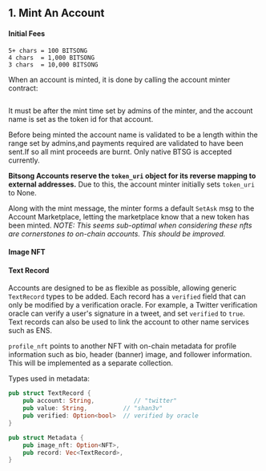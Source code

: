 ## 1. Mint An Account 

#### Initial Fees
```
5+ chars = 100 BITSONG
4 chars  = 1,000 BITSONG
3 chars  = 10,000 BITSONG
``` 

When an account is minted, it is done by calling the account minter contract:
```rs

``` 
It must be after the mint time set by admins of the minter, and the account name is set as the token id for that account. 



Before being minted the account name is validated to be a length within the range set by admins,and  payments required are validated to have been sent.If so all mint proceeds are burnt. Only native BTSG is accepted currently.

**Bitsong Accounts reserve the `token_uri` object for its reverse mapping to external addresses.** Due to this, the account minter initially sets `token_uri` to None. 

Along with the mint message, the minter forms a default `SetAsk` msg to the Account Marketplace, letting the marketplace know that a new token has been minted. *NOTE: This seems sub-optimal when considering these nfts are cornerstones to on-chain accounts. This should be improved.*


#### Image NFT 

#### Text Record 
Accounts are designed to be as flexible as possible, allowing generic `TextRecord` types to be added. Each record has a `verified` field that can only be modified by a verification oracle. For example, a Twitter verification oracle can verify a user's signature in a tweet, and set `verified` to `true`. Text records can also be used to link the account to other name services such as ENS.

`profile_nft` points to another NFT with on-chain metadata for profile information such as bio, header (banner) image, and follower information. This will be implemented as a separate collection.

Types used in metadata:

```rs
pub struct TextRecord {
    pub account: String,           // "twitter"
    pub value: String,          // "shan3v"
    pub verified: Option<bool>  // verified by oracle
}
```

```rs
pub struct Metadata {
    pub image_nft: Option<NFT>,
    pub record: Vec<TextRecord>,
}
```